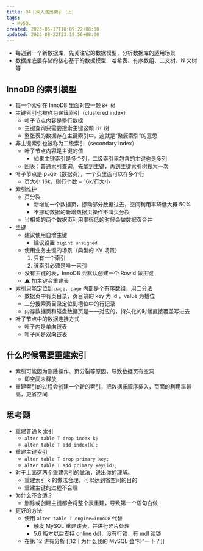 ```yaml
---
title: 04｜深入浅出索引（上）
tags:
  - MySQL
created: 2023-05-17T10:09:22+08:00
updated: 2023-08-22T23:19:56+08:00
---
```


- 每遇到一个新数据库，先关注它的数据模型，分析数据库的适用场景
- 数据库底层存储的核心基于的数据模型：哈希表、有序数组、二叉树、N 叉树等

## InnoDB 的索引模型

- 每一个索引在 InnoDB 里面对应一颗 `B+ 树`
- 主键索引也被称为聚簇索引（clustered index）
  - 叶子节点内容是整行数据
  - 主键查询只需要搜索主键这颗 B+ 树
  - 整张表的数据存在主键索引中，这就是“聚簇索引”的意思
- 非主键索引也被称为二级索引（secondary index）
  - 叶子节点内容是主键的值
    - 如果主键索引是多个列，二级索引里包含的主键也是多列
  - 回表：普通索引查询，先拿到主键，再到主键索引树搜索一次
- 叶子节点是 page（数据页），一个页里面可以存多个行
  - 页大小 16k，则行个数 = 16k/行大小
- 索引维护
  - 页分裂
    - 新增加一个数据页，挪动部分数据过去，空间利用率降低大概 50%
    - 不挪动数据的新增数据页操作不叫页分裂
  - 当相邻的两个数据页利用率很低的时候会做数据页合并
- 主键
  - 建议使用自增主键
    - 建议设置 `bigint unsigned`
  - 使用业务主键的场景（典型的 KV 场景）
    1. 只有一个索引
    2. 该索引必须是唯一索引
  - 没有主键的表，InnoDB 会默认创建一个 RowId 做主键
  - ⚠️ 加主键会重建表
- 索引只能定位到 `page`，`page` 内部是个有序数组，用二分法
  - 数据页中有页目录，页目录的 key 为 id ，value 为槽位
  - 二分搜索页目录定位到槽位中的行记录
  - 内存数据页和磁盘数据页是一一对应的，持久化的时候直接覆盖写进去
- 叶子节点中的数据连接方式
  - 叶子内是单向链表
  - 叶子间是双向链表

## 什么时候需要重建索引

- 索引可能因为删除操作、页分裂等原因，导致数据页有空洞
  - 即空间未释放
- 重建索引的过程会创建一个新的索引，把数据按顺序插入，页面的利用率最高，更省空间

## 思考题

- 重建普通 k 索引
  - `alter table T drop index k;`
  - `alter table T add index(k);`
- 重建主键索引
  - `alter table T drop primary key;`
  - `alter table T add primary key(id);`
- 对于上面这两个重建索引的做法，说出你的理解。
  - 重建索引 k 的做法合理，可以达到省空间的目的
  - 重建主键的过程不合理
- 为什么不合适？
  - 删除或创建主键都会将整个表重建，导致第一个语句白做
- 更好的方法
  - 使用 `alter table T engine=InnoDB` 代替
    - 触发 MySQL 重建该表，并进行碎片处理
    - 5.6 版本以后支持 online ddl，没有行锁，有 mdl 读锁
  - 在第 12 讲有分析 [[12｜为什么我的 MySQL 会“抖”一下？]]
